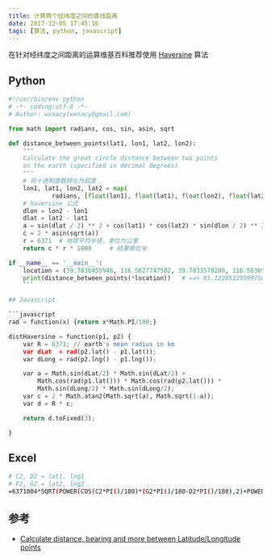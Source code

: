 ```yaml
---
title: 计算两个经纬度之间的直线距离
date: 2017-12-05 17:45:16
tags: [算法, python, javascript]
---
```


在针对经纬度之间距离的运算维基百科推荐使用 [Haversine](https://en.wikipedia.org/wiki/Haversine_formula) 算法

<!-- more -->
<!-- toc -->

## Python

```python
#!/usr/bin/env python
# -*- coding:utf-8 -*-
# Author: wxnacy(wxnacy@gmail.com)

from math import radians, cos, sin, asin, sqrt

def distance_between_points(lat1, lon1, lat2, lon2):
    """
    Calculate the great circle distance between two points
    on the earth (specified in decimal degrees)
    """
    # 将十进制度数转化为弧度
    lon1, lat1, lon2, lat2 = map(
            radians, [float(lon1), float(lat1), float(lon2), float(lat2)])
    # haversine 公式
    dlon = lon2 - lon1
    dlat = lat2 - lat1
    a = sin(dlat / 2) ** 2 + cos(lat1) * cos(lat2) * sin(dlon / 2) ** 2
    c = 2 * asin(sqrt(a))
    r = 6371  # 地球平均半径，单位为公里
    return c * r * 1000     # 结果单位米

if __name__ == '__main__':
    location = (39.7836455948, 116.5627747582, 39.7833570280, 116.5636974381)
    print(distance_between_points(*location))   # ==> 85.12205329599756
    ```

## Javascript

```javascript
rad = function(x) {return x*Math.PI/180;}

distHaversine = function(p1, p2) {
    var R = 6371; // earth's mean radius in km
    var dLat  = rad(p2.lat() - p1.lat());
    var dLong = rad(p2.lng() - p1.lng());

    var a = Math.sin(dLat/2) * Math.sin(dLat/2) +
        Math.cos(rad(p1.lat())) * Math.cos(rad(p2.lat())) *
        Math.sin(dLong/2) * Math.sin(dLong/2);
    var c = 2 * Math.atan2(Math.sqrt(a), Math.sqrt(1-a));
    var d = R * c;

    return d.toFixed(3);

}
```

## Excel

```bash
# C2, D2 = lat1, lng1
# F2, G2 = lat2, lng2
=6371004*SQRT(POWER(COS(C2*PI()/180)*(G2*PI()/180-D2*PI()/180),2)+POWER((F2*PI()/180-C2*PI()/180),2))
```

## 参考

- [Calculate distance, bearing and more between Latitude/Longitude points](http://www.movable-type.co.uk/scripts/latlong.html)
